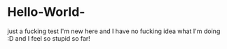 # Hello-World-
just a fucking test
I'm new here and I have no fucking idea what I'm doing :D
and I feel so stupid so far!
